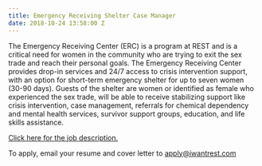 ```yaml
---
title: Emergency Receiving Shelter Case Manager
date: 2018-10-24 13:58:00 Z
---
```


The Emergency Receiving Center (ERC) is a program at REST and is a critical need for women in the community who are trying to exit the sex trade and reach their personal goals. The Emergency Receiving Center provides drop-in services and 24/7 access to crisis intervention support, with an option for short-term emergency shelter for up to seven women (30-90 days). Guests of the shelter are women or identified as female who experienced the sex trade, will be able to receive stabilizing support like crisis intervention, case management, referrals for chemical dependency and mental health services, survivor support groups, education, and life skills assistance. 

[Click here for the job description.](/uploads/REST_ERC-Case-Manager.pdf)

To apply, email your resume and cover letter to [apply@iwantrest.com](mailto:apply@iwantrest.com)